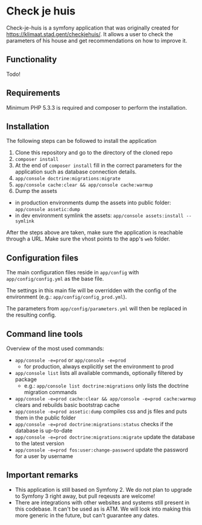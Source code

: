 # Check je huis

Check-je-huis is a symfony application that was originally created for <https://klimaat.stad.gent/checkjehuis/>. It 
allows a user to check the parameters of his house and get recommendations on how to improve it.
 
## Functionality
Todo!
 
## Requirements
Minimum PHP 5.3.3 is required and composer to perform the installation.
 
## Installation

The following steps can be followed to install the application
1. Clone this repository and go to the directory of the cloned repo
2. `composer install`
3. At the end of `composer install` fill in the correct parameters for the application such as database connection
details.
4. `app/console doctrine:migrations:migrate`
5. `app/console cache:clear && app/console cache:warmup`
6. Dump the assets
  * in production environments dump the assets into public folder:
`app/console assetic:dump`
  * in dev environment symlink the assets: `app/console assets:install --symlink`
 
After the steps above are taken, make sure the application is reachable through a URL. Make sure the vhost points to 
the app's `web` folder.

## Configuration files

The main configuration files reside in `app/config` with `app/config/config.yml` as the base file.

The settings in this main file will be overridden with the config of the environment (e.g.: `app/config/config_prod.yml`).
  
The parameters from `app/config/parameters.yml` will then be replaced in the resulting config.

## Command line tools

Overview of the most used commands:

* `app/console -e=prod` or `app/console -e=prod`
    * for production, always explicitly set the environment to prod
* `app/console list` lists all available commands, optionally filtered by package
    * e.g.: `app/console list doctrine:migrations` only lists the doctrine migration commands
* `app/console -e=prod cache:clear && app/console -e=prod cache:warmup` clears and rebuilds basic bootstrap cache
* `app/console -e=prod assetic:dump` compiles css and js files and puts them in the public folder
* `app/console -e=prod doctrine:migrations:status` checks if the database is up-to-date
* `app/console -e=prod doctrine:migrations:migrate` update the database to the latest version
* `app/console -e=prod fos:user:change-password` update the password for a user by username

## Important remarks

* This application is still based on Symfony 2. We do not plan to upgrade to Symfony 3 right away, but pull reqeusts 
are welcome!
* There are integrations with other websites and systems still present in this codebase. It can't be used as is ATM. We 
will look into making this more generic in the future, but can't guarantee any dates.